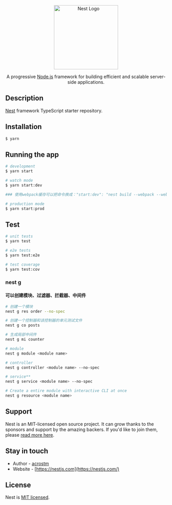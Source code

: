 <!--
 * @Descripttion :
 * @Author       : acrostm
 * @Date         : 2024-03-10 13:44:13
 * @LastEditors  : acrostm
 * @LastEditTime : 2024-03-10 13:44:13
-->
<p align="center">
  <a href="http://nestjs.com/" target="blank"><img src="https://nestjs.com/img/logo-small.svg" width="200" alt="Nest Logo" /></a>
</p>

[circleci-image]: https://img.shields.io/circleci/build/github/nestjs/nest/master?token=abc123def456
[circleci-url]: https://circleci.com/gh/nestjs/nest

  <p align="center">A progressive <a href="http://nodejs.org" target="_blank">Node.js</a> framework for building efficient and scalable server-side applications.</p>
    <p align="center">

## Description

[Nest](https://github.com/nestjs/nest) framework TypeScript starter repository.
## Installation

```bash
$ yarn
```

## Running the app

```bash
# development
$ yarn start

# watch mode
$ yarn start:dev

### 使用webpack缓存可以把命令换成："start:dev": "nest build --webpack --webpackPath webpack-hmr.config.js --watch",

# production mode
$ yarn start:prod
```

## Test

```bash
# unit tests
$ yarn test

# e2e tests
$ yarn test:e2e

# test coverage
$ yarn test:cov
```

### nest g

#### 可以创建模块、过滤器、拦截器、中间件

```bash
# 创建一个模块
nest g res order --no-spec

# 创建一个控制器和该控制器的单元测试文件
nest g co posts

# 生成局部中间件
nest g mi counter

# module
nest g module <module name>

# controller
nest g controller <module name> --no-spec

# service**
nest g service <module name> --no-spec

# Create a entire module with interactive CLI at once
nest g resource <module name>
```

## Support

Nest is an MIT-licensed open source project. It can grow thanks to the sponsors and support by the amazing backers. If you'd like to join them, please [read more here](https://docs.nestjs.com/support).

## Stay in touch

- Author - [acrostm](https://github.com/acrostm)
- Website - [https://nestjs.com](https://nestjs.com/)

## License

Nest is [MIT licensed](LICENSE).
